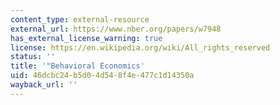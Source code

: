 ```yaml
---
content_type: external-resource
external_url: https://www.nber.org/papers/w7948
has_external_license_warning: true
license: https://en.wikipedia.org/wiki/All_rights_reserved
status: ''
title: '"Behavioral Economics'
uid: 46dcbc24-b5d0-4d54-8f4e-477c1d14350a
wayback_url: ''
---
```

